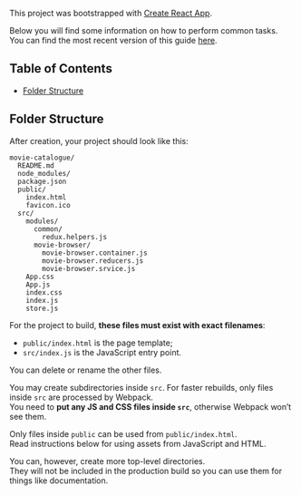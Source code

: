 This project was bootstrapped with [Create React App](https://github.com/facebookincubator/create-react-app).

Below you will find some information on how to perform common tasks.<br>
You can find the most recent version of this guide [here](https://github.com/facebookincubator/create-react-app/blob/master/packages/react-scripts/template/README.md).

## Table of Contents

- [Folder Structure](#folder-structure)

## Folder Structure

After creation, your project should look like this:

```
movie-catalogue/
  README.md
  node_modules/
  package.json
  public/
    index.html
    favicon.ico
  src/
    modules/
      common/
        redux.helpers.js
      movie-browser/
        movie-browser.container.js
        movie-browser.reducers.js
        movie-browser.srvice.js
    App.css
    App.js
    index.css
    index.js
    store.js
```

For the project to build, **these files must exist with exact filenames**:

* `public/index.html` is the page template;
* `src/index.js` is the JavaScript entry point.

You can delete or rename the other files.

You may create subdirectories inside `src`. For faster rebuilds, only files inside `src` are processed by Webpack.<br>
You need to **put any JS and CSS files inside `src`**, otherwise Webpack won’t see them.

Only files inside `public` can be used from `public/index.html`.<br>
Read instructions below for using assets from JavaScript and HTML.

You can, however, create more top-level directories.<br>
They will not be included in the production build so you can use them for things like documentation.